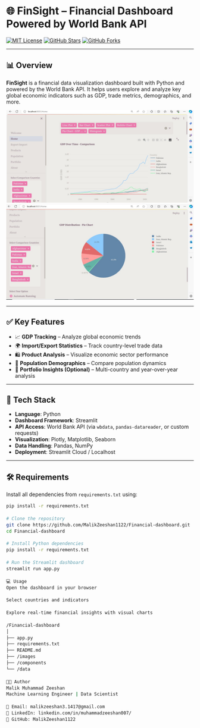 # 🌐 FinSight – Financial Dashboard Powered by World Bank API

[![MIT License](https://img.shields.io/badge/license-MIT-green.svg)](LICENSE)
[![GitHub Stars](https://img.shields.io/github/stars/MalikZeeshan1122/Financial-dashboard?style=social)](https://github.com/MalikZeeshan1122/Financial-dashboard/stargazers)
[![GitHub Forks](https://img.shields.io/github/forks/MalikZeeshan1122/Financial-dashboard?style=social)](https://github.com/MalikZeeshan1122/Financial-dashboard/network)

---

## 📊 Overview  
**FinSight** is a financial data visualization dashboard built with Python and powered by the World Bank API. It helps users explore and analyze key global economic indicators such as GDP, trade metrics, demographics, and more.

![Dashboard Screenshot 1](https://github.com/MalikZeeshan1122/Financial-dashboard/blob/main/WhatsApp%20Image%202024-05-10%20at%2023.42.05_fe6ba686.jpg)  
![Dashboard Screenshot 2](https://github.com/MalikZeeshan1122/Financial-dashboard/blob/main/WhatsApp%20Image%202024-05-10%20at%2023.45.26_f2ea9dac.jpg)

---

## ✅ Key Features  
- 📈 **GDP Tracking** – Analyze global economic trends  
- 🌍 **Import/Export Statistics** – Track country-level trade data  
- 🛍️ **Product Analysis** – Visualize economic sector performance  
- 👥 **Population Demographics** – Compare population dynamics  
- 💼 **Portfolio Insights (Optional)** – Multi-country and year-over-year analysis

---

## 🧰 Tech Stack  
- **Language**: Python  
- **Dashboard Framework**: Streamlit  
- **API Access**: World Bank API (via `wbdata`, `pandas-datareader`, or custom requests)  
- **Visualization**: Plotly, Matplotlib, Seaborn  
- **Data Handling**: Pandas, NumPy  
- **Deployment**: Streamlit Cloud / Localhost

---

## 🛠️ Requirements  
Install all dependencies from `requirements.txt` using:

```bash
pip install -r requirements.txt

# Clone the repository
git clone https://github.com/MalikZeeshan1122/Financial-dashboard.git
cd Financial-dashboard

# Install Python dependencies
pip install -r requirements.txt

# Run the Streamlit dashboard
streamlit run app.py

💻 Usage
Open the dashboard in your browser

Select countries and indicators

Explore real-time financial insights with visual charts

/Financial-dashboard
│
├── app.py
├── requirements.txt
├── README.md
├── /images
├── /components
└── /data

👨‍💻 Author
Malik Muhammad Zeeshan
Machine Learning Engineer | Data Scientist

📧 Email: malikzeeshan3.1417@gmail.com
🔗 LinkedIn: linkedin.com/in/muhammadzeeshan007/
🐙 GitHub: MalikZeeshan1122

